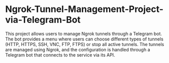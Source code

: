 # Ngrok-Tunnel-Management-Project-via-Telegram-Bot
This project allows users to manage Ngrok tunnels through a Telegram bot. The bot provides a menu where users can choose different types of tunnels (HTTP, HTTPS, SSH, VNC, FTP, FTPS) or stop all active tunnels. The tunnels are managed using Ngrok, and the configuration is handled through a Telegram bot that connects to the service via its API.
